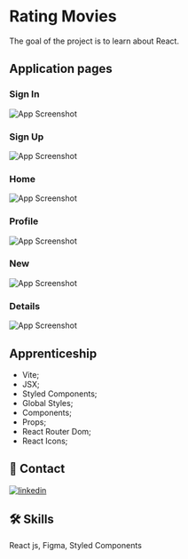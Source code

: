 # Rating Movies

The goal of the project is to learn about React.
## Application pages

### Sign In

![App Screenshot](./assets/signIn.png)

### Sign Up

![App Screenshot](./assets/signUp.png)

### Home

![App Screenshot](./assets/home.png)

### Profile

![App Screenshot](./assets/profile.png)

### New

![App Screenshot](./assets/new.png)

### Details

![App Screenshot](./assets/details.png)


## Apprenticeship

- Vite;
- JSX;
- Styled Components;
- Global Styles;
- Components;
- Props;
- React Router Dom;
- React Icons;






## 🔗 Contact
[![linkedin](https://img.shields.io/badge/linkedin-0A66C2?style=for-the-badge&logo=linkedin&logoColor=white)](https://www.linkedin.com/in/rafael-carvalho-f%C3%BCllenbach-9b25a6148/)



## 🛠 Skills
React js, Figma, Styled Components
